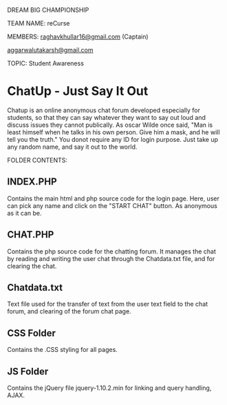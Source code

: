 DREAM BIG CHAMPIONSHIP

TEAM NAME: reCurse

MEMBERS: raghavkhullar16@gmail.com (Captain)

aggarwalutakarsh@gmail.com

TOPIC: Student Awareness

# ChatUp - Just Say It Out

Chatup is an online anonymous chat forum developed especially for students, so that they can say whatever they want to say out loud and discuss issues they cannot publically. As oscar Wilde once said, "Man is least himself when he talks in his own person. Give him a mask, and he will tell you the truth."
You donot require any ID for login purpose. Just take up any random name, and say it out to the world.

FOLDER CONTENTS:  

## INDEX.PHP
Contains the main html and php source code for the login page. Here, user can pick any name and click on the "START CHAT"
button. As anonymous as it can be.

## CHAT.PHP

Contains the php source code for the chatting forum. It manages the chat by reading and writing the user chat through the
Chatdata.txt file, and for clearing the chat.

## Chatdata.txt

Text file used for the transfer of text from the user text field to the chat forum, and clearing of the forum chat page.

## CSS Folder

Contains the .CSS styling for all pages.

## JS Folder

Contains the jQuery file jquery-1.10.2.min for linking and query handling, AJAX.
